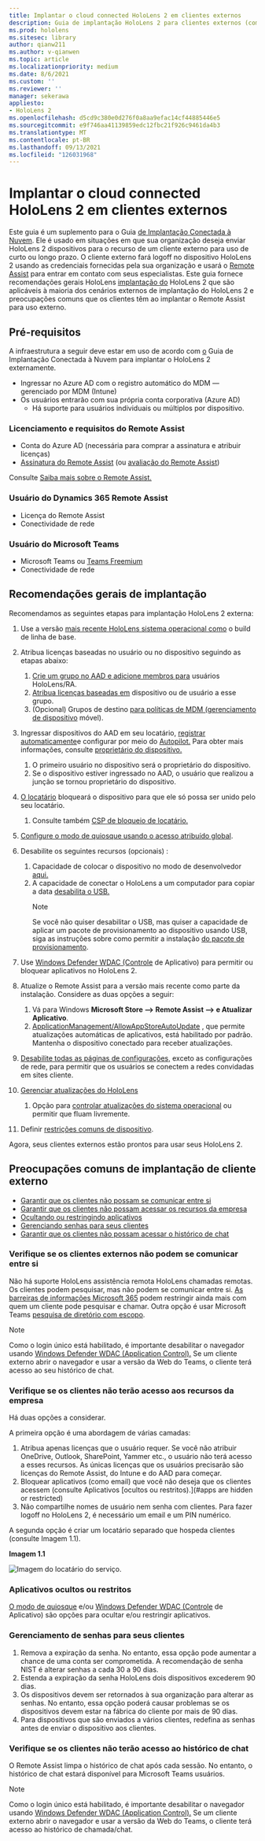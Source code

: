 ```yaml
---
title: Implantar o cloud connected HoloLens 2 em clientes externos
description: Guia de implantação HoloLens 2 para clientes externos (com Assistência remota como exemplo)
ms.prod: hololens
ms.sitesec: library
author: qianw211
ms.author: v-qianwen
ms.topic: article
ms.localizationpriority: medium
ms.date: 8/6/2021
ms.custom: ''
ms.reviewer: ''
manager: sekerawa
appliesto:
- HoloLens 2
ms.openlocfilehash: d5cd9c380e0d276f0a8aa9efac14cf44885446e5
ms.sourcegitcommit: e9f746aa41139859edc12fbc21f926c9461da4b3
ms.translationtype: MT
ms.contentlocale: pt-BR
ms.lasthandoff: 09/13/2021
ms.locfileid: "126031968"
---
```

# <a name="deploy-cloud-connected-hololens-2-to-external-clients"></a>Implantar o cloud connected HoloLens 2 em clientes externos

Este guia é um suplemento para o Guia [de Implantação Conectada à Nuvem](hololens2-cloud-connected-overview.md). Ele é usado em situações em que sua organização deseja enviar HoloLens 2 dispositivos para o recurso de um cliente externo para uso de curto ou longo prazo. O cliente externo fará logoff no dispositivo HoloLens 2 usando as credenciais fornecidas pela sua organização e usará o [Remote Assist](/dynamics365/mixed-reality/remote-assist/ra-overview) para entrar em contato com seus especialistas. Este guia fornece recomendações gerais HoloLens [implantação do](#general-deployment-recommendations) HoloLens 2 que são aplicáveis [](#common-external-client-deployment-concerns) à maioria dos cenários externos de implantação do HoloLens 2 e preocupações comuns que os clientes têm ao implantar o Remote Assist para uso externo. 

## <a name="prerequisites"></a>Pré-requisitos

A infraestrutura a seguir deve estar em uso de acordo com [o](hololens2-cloud-connected-overview.md) Guia de Implantação Conectada à Nuvem para implantar o HoloLens 2 externamente.

- Ingressar no Azure AD com o registro automático do MDM — gerenciado por MDM (Intune)
- Os usuários entrarão com sua própria conta corporativa (Azure AD)
    - Há suporte para usuários individuais ou múltiplos por dispositivo.

### <a name="remote-assist-licensing-and-requirements"></a>Licenciamento e requisitos do Remote Assist

- Conta do Azure AD (necessária para comprar a assinatura e atribuir licenças)
- [Assinatura do Remote Assist](/dynamics365/mixed-reality/remote-assist/buy-and-deploy-remote-assist) (ou [avaliação do Remote Assist](/dynamics365/mixed-reality/remote-assist/try-remote-assist))

Consulte [Saiba mais sobre o Remote Assist.](/hololens/hololens2-cloud-connected-overview#learn-about-remote-assist)

### <a name="dynamics-365-remote-assist-user"></a>Usuário do Dynamics 365 Remote Assist

- Licença do Remote Assist
- Conectividade de rede

### <a name="microsoft-teams-user"></a>Usuário do Microsoft Teams

- Microsoft Teams ou [Teams Freemium](https://products.office.com/microsoft-teams/free)
- Conectividade de rede

## <a name="general-deployment-recommendations"></a>Recomendações gerais de implantação

Recomendamos as seguintes etapas para implantação HoloLens 2 externa:

1. Use a versão [mais recente HoloLens sistema operacional como](https://aka.ms/hololens2download) o build de linha de base.
1. Atribua licenças baseadas no usuário ou no dispositivo seguindo as etapas abaixo:
    1. [Crie um grupo no AAD e adicione membros para](/azure/active-directory/fundamentals/active-directory-groups-create-azure-portal#create-a-basic-group-and-add-members) usuários HoloLens/RA.
    1. [Atribua licenças baseadas em](/azure/active-directory/enterprise-users/licensing-groups-assign#:~:text=In%20this%20article%201%20Assign%20the%20required%20licenses,3%20Check%20for%20license%20problems%20and%20resolve%20them) dispositivo ou de usuário a esse grupo.
    1. (Opcional) Grupos de destino [para políticas de MDM (gerenciamento de dispositivo](hololens-enroll-mdm.md) móvel).

1. Ingressar dispositivos do AAD em seu locatário, [registrar automaticamente](/hololens/hololens-enroll-mdm#auto-enrollment-in-mdm)e configurar por meio do [Autopilot.](/hololens/hololens2-autopilot) Para obter mais informações, consulte [proprietário do dispositivo.](/hololens/security-adminless-os#device-owner)
    1. O primeiro usuário no dispositivo será o proprietário do dispositivo.
    1. Se o dispositivo estiver ingressado no AAD, o usuário que realizou a junção se tornou proprietário do dispositivo.
    
1. [O locatário](/hololens/hololens-release-notes#tenantlockdown-csp-and-autopilot) bloqueará o dispositivo para que ele só possa ser unido pelo seu locatário.
    1. Consulte também [CSP de bloqueio de locatário.](/windows/client-management/mdm/tenantlockdown-csp)

1. [Configure o modo de quiosque usando o acesso atribuído global](/hololens/hololens-global-assigned-access-kiosk).

1. Desabilite os seguintes recursos (opcionais) :
    1. Capacidade de colocar o dispositivo no modo de desenvolvedor [aqui.](/windows/client-management/mdm/policy-csp-applicationmanagement#applicationmanagement-allowdeveloperunlock)
    1. A capacidade de conectar o HoloLens a um computador para copiar a data [desabilita o USB.](/windows/client-management/mdm/policy-csp-connectivity#connectivity-allowusbconnection)
       > [!NOTE]
        > Se você não quiser desabilitar o USB, mas quiser a capacidade de aplicar um pacote de provisionamento ao dispositivo usando USB, siga as instruções sobre como permitir a instalação [do pacote de provisionamento](/windows/client-management/mdm/policy-csp-security#security-allowaddprovisioningpackage).

1. Use [Windows Defender WDAC (Controle](/hololens/windows-defender-application-control-wdac) de Aplicativo) para permitir ou bloquear aplicativos no HoloLens 2.
1. Atualize o Remote Assist para a versão mais recente como parte da instalação. Considere as duas opções a seguir:
    1. Vá para Windows **Microsoft Store --> Remote Assist --> e Atualizar Aplicativo**.
    1. [ApplicationManagement/AllowAppStoreAutoUpdate](/windows/client-management/mdm/policy-csp-applicationmanagement#applicationmanagement-allowappstoreautoupdate) , que permite atualizações automáticas de aplicativos, está habilitado por padrão. Mantenha o dispositivo conectado para receber atualizações.
1. [Desabilite todas as páginas de configurações,](/hololens/settings-uri-list) exceto as configurações de rede, para permitir que os usuários se conectem a redes convidadas em sites cliente.
1. [Gerenciar atualizações do HoloLens](/hololens/hololens-updates)
    1. Opção para [controlar atualizações do sistema operacional](/mem/intune/protect/windows-update-for-business-configure#create-and-assign-update-rings) ou permitir que fluam livremente.
1. Definir [restrições comuns de dispositivo](/hololens/hololens-common-device-restrictions).

Agora, seus clientes externos estão prontos para usar seus HoloLens 2.

## <a name="common-external-client-deployment-concerns"></a>Preocupações comuns de implantação de cliente externo

- [Garantir que os clientes não possam se comunicar entre si](#ensure-that-external-clients-cant-communicate-with-one-another)
- [Garantir que os clientes não possam acessar os recursos da empresa](#ensure-that-clients-wont-have-access-to-company-resources)
- [Ocultando ou restringindo aplicativos](#hidden-or-restricted-apps)
- [Gerenciando senhas para seus clientes](#password-management-for-your-clients) 
- [Garantir que os clientes não possam acessar o histórico de chat](#ensure-that-clients-wont-have-access-to-chat-history)

### <a name="ensure-that-external-clients-cant-communicate-with-one-another"></a>Verifique se os clientes externos não podem se comunicar entre si

Não há suporte HoloLens assistência remota HoloLens chamadas remotas. Os clientes podem pesquisar, mas não podem se comunicar entre si. [As barreiras de informações Microsoft 365](/microsoft-365/compliance/information-barriers) podem restringir ainda mais com quem um cliente pode pesquisar e chamar. Outra opção é usar Microsoft Teams [pesquisa de diretório com escopo](/MicrosoftTeams/teams-scoped-directory-search).

 > [!NOTE]
> Como o login único está habilitado, é importante desabilitar o navegador usando [Windows Defender WDAC (Application Control).](/hololens/windows-defender-application-control-wdac) Se um cliente externo abrir o navegador e usar a versão da Web do Teams, o cliente terá acesso ao seu histórico de chat.

### <a name="ensure-that-clients-wont-have-access-to-company-resources"></a>Verifique se os clientes não terão acesso aos recursos da empresa

Há duas opções a considerar.

A primeira opção é uma abordagem de várias camadas:

1. Atribua apenas licenças que o usuário requer. Se você não atribuir OneDrive, Outlook, SharePoint, Yammer etc., o usuário não terá acesso a esses recursos. As únicas licenças que os usuários precisarão são licenças do Remote Assist, do Intune e do AAD para começar.
1. Bloquear aplicativos (como email) que você não deseja que os clientes acessem (consulte Aplicativos [ocultos ou restritos).](#apps are hidden or restricted)
1. Não compartilhe nomes de usuário nem senha com clientes. Para fazer logoff no HoloLens 2, é necessário um email e um PIN numérico.

A segunda opção é criar um locatário separado que hospeda clientes (consulte Imagem 1.1).

**Imagem 1.1**

![Imagem do locatário do serviço.](./images/hololens-service-tenant-image.png)

### <a name="hidden-or-restricted-apps"></a>Aplicativos ocultos ou restritos

[O modo de quiosque](/hololens/hololens-kiosk) e/ou [Windows Defender WDAC (Controle](/hololens/windows-efender-application-control-wdac) de Aplicativo) são opções para ocultar e/ou restringir aplicativos.

### <a name="password-management-for-your-clients"></a>Gerenciamento de senhas para seus clientes

1. Remova a expiração da senha. No entanto, essa opção pode aumentar a chance de uma conta ser comprometida. A recomendação de senha NIST é alterar senhas a cada 30 a 90 dias.
1. Estenda a expiração da senha HoloLens dois dispositivos excederem 90 dias.
1. Os dispositivos devem ser retornados à sua organização para alterar as senhas. No entanto, essa opção poderá causar problemas se os dispositivos devem estar na fábrica do cliente por mais de 90 dias.  
1. Para dispositivos que são enviados a vários clientes, redefina as senhas antes de enviar o dispositivo aos clientes.

### <a name="ensure-that-clients-wont-have-access-to-chat-history"></a>Verifique se os clientes não terão acesso ao histórico de chat

O Remote Assist limpa o histórico de chat após cada sessão. No entanto, o histórico de chat estará disponível para Microsoft Teams usuários.

> [!NOTE]
> Como o login único está habilitado, é importante desabilitar o navegador usando [Windows Defender WDAC (Application Control).](/hololens/windows-defender-application-control-wdac)  Se um cliente externo abrir o navegador e usar a versão da Web do Teams, o cliente terá acesso ao histórico de chamada/chat.
